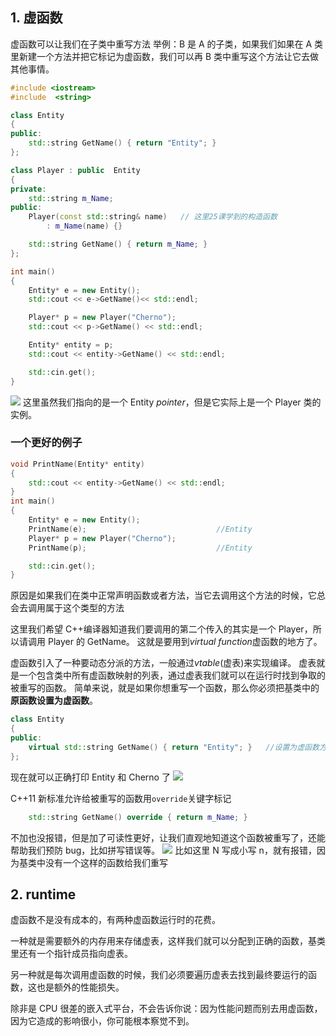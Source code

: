 ## 1. 虚函数

虚函数可以让我们在子类中重写方法
举例：B 是 A 的子类，如果我们如果在 A 类里新建一个方法并把它标记为虚函数，我们可以再 B 类中重写这个方法让它去做其他事情。

```cpp
#include <iostream>
#include  <string>

class Entity
{
public:
	std::string GetName() { return "Entity"; }
};

class Player : public  Entity
{
private:
	std::string m_Name;
public:
	Player(const std::string& name)   // 这里25课学到的构造函数
		: m_Name(name) {}

	std::string GetName() { return m_Name; }
};

int main()
{
	Entity* e = new Entity();
	std::cout << e->GetName()<< std::endl;

	Player* p = new Player("Cherno");
	std::cout << p->GetName() << std::endl;

	Entity* entity = p;
	std::cout << entity->GetName() << std::endl;

	std::cin.get();
}
```

![](./storage%20bag/Pasted%20image%2020230704181515.png)
这里虽然我们指向的是一个 Entity _pointer_，但是它实际上是一个 Player 类的实例。

### 一个更好的例子

```cpp
void PrintName(Entity* entity)
{
	std::cout << entity->GetName() << std::endl;
}
int main()
{
	Entity* e = new Entity();
	PrintName(e);                             //Entity
	Player* p = new Player("Cherno");
	PrintName(p);                             //Entity

	std::cin.get();
}
```

原因是如果我们在类中正常声明函数或者方法，当它去调用这个方法的时候，它总会去调用属于这个类型的方法

这里我们希望 C++编译器知道我们要调用的第二个传入的其实是一个 Player，所以请调用 Player 的 GetName。
这就是要用到*virtual function*虚函数的地方了。

虚函数引入了一种要动态分派的方法，一般通过*vtable*(虚表)来实现编译。
虚表就是一个包含类中所有虚函数映射的列表，通过虚表我们就可以在运行时找到争取的被重写的函数。
简单来说，就是如果你想重写一个函数，那么你必须把基类中的**原函数设置为虚函数**。

```cpp
class Entity
{
public:
	virtual std::string GetName() { return "Entity"; }   //设置为虚函数方法
};
```

现在就可以正确打印 Entity 和 Cherno 了
![](./storage%20bag/Pasted%20image%2020230704182832.png)

C++11 新标准允许给被重写的函数用`override`关键字标记

```cpp
	std::string GetName() override { return m_Name; }
```

不加也没报错，但是加了可读性更好，让我们直观地知道这个函数被重写了，还能帮助我们预防 bug，比如拼写错误等。
![](./storage%20bag/Pasted%20image%2020230704183318.png)
比如这里 N 写成小写 n，就有报错，因为基类中没有一个这样的函数给我们重写

## 2. runtime

虚函数不是没有成本的，有两种虚函数运行时的花费。

一种就是需要额外的内存用来存储虚表，这样我们就可以分配到正确的函数，基类里还有一个指针成员指向虚表。

另一种就是每次调用虚函数的时候，我们必须要遍历虚表去找到最终要运行的函数，这也是额外的性能损失。

除非是 CPU 很差的嵌入式平台，不会告诉你说：因为性能问题而别去用虚函数，因为它造成的影响很小，你可能根本察觉不到。
